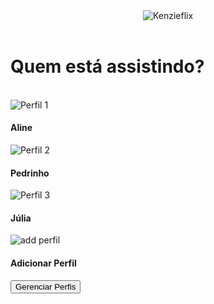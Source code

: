 <!DOCTYPE html>
<html lang="en">
<head>
    <meta charset="UTF-8">
    <meta name="viewport" content="width=device-width, initial-scale=1.0">
    <link rel="stylesheet" href="styles.css">
    <title>Kenzieflix</title>
  
</head>
<body>
    <header> <img src="https://media.graphassets.com/C5hcsa3T6W0tCBPXZyqF?_gl=1*q4wkcz*_ga*ODY4NjYwNzU5LjE2OTE4OTc0NzU.*_ga_G6FYGSYGZ4*MTY5ODY2Mjg4Ny4xNDQuMS4xNjk4NjYzMDkwLjU2LjAuMA.." alt="Kenzieflix"></header>
    
  <h1>Quem está assistindo?</h1><br>
    
  <main>
        
  <section class="principal-section">
            <div class="icons">
                <img class="profiles" src="https://media.graphassets.com/uFoOZvXxQRH5yqMGfGg6?_gl=1*j0vivt*_ga*ODY4NjYwNzU5LjE2OTE4OTc0NzU.*_ga_G6FYGSYGZ4*MTY5ODY2Mjg4Ny4xNDQuMS4xNjk4NjYzMDkwLjU2LjAuMA.." alt="Perfil 1">
                <h4>Aline</h4>
            </div>
             <div class="icons">
                <img class="profiles" src="https://media.graphassets.com/cMoE8BHlQzeVcQAtQR6V?_gl=1*1qkc2qy*_ga*ODY4NjYwNzU5LjE2OTE4OTc0NzU.*_ga_G6FYGSYGZ4*MTY5ODY2Mjg4Ny4xNDQuMS4xNjk4NjYzMDkwLjU2LjAuMA.." alt="Perfil 2">
                <h4>Pedrinho</h4>
            </div>    
    
  <div class="icons"> 
                <img class="profiles" src="https://media.graphassets.com/tpdQD5o0QuGO31APPsAA?_gl=1*q4wkcz*_ga*ODY4NjYwNzU5LjE2OTE4OTc0NzU.*_ga_G6FYGSYGZ4*MTY5ODY2Mjg4Ny4xNDQuMS4xNjk4NjYzMDkwLjU2LjAuMA.." alt="Perfil 3">
                <h4>Júlia</h4>
            </div>
    
  <div class="icons">    
                <img class="profiles" src="https://media.graphassets.com/LUuVHwqPSJWfVJ94yS1e?_gl=1*q4wkcz*_ga*ODY4NjYwNzU5LjE2OTE4OTc0NzU.*_ga_G6FYGSYGZ4*MTY5ODY2Mjg4Ny4xNDQuMS4xNjk4NjYzMDkwLjU2LjAuMA.." alt="add perfil">
                <h4>Adicionar Perfil</h4>
            </div>    
        </section>
   </main> 
    
   <footer>
        <input type="button" value="Gerenciar Perfis">
    </footer>
</body>
</html>
